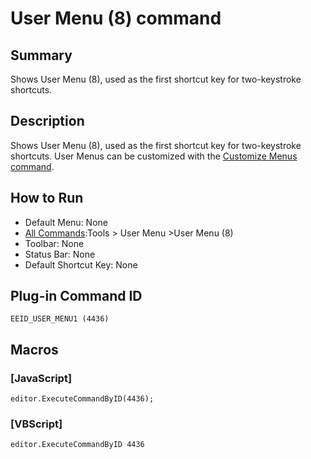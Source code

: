 # User Menu (8) command

## Summary

Shows User Menu (8), used as the first shortcut key for two-keystroke
shortcuts.

## Description

Shows User Menu (8), used as the first shortcut key for two-keystroke
shortcuts. User Menus can be customized with the [Customize Menus command](customize_menu).

## How to Run

- Default Menu: None
- [All Commands](all_commands):Tools >
User Menu \>User Menu (8)
- Toolbar: None
- Status Bar: None
- Default Shortcut Key: None

## Plug-in Command ID

```
EEID_USER_MENU1 (4436)```

## Macros

### \[JavaScript\]

```
editor.ExecuteCommandByID(4436);
```

### \[VBScript\]

```
editor.ExecuteCommandByID 4436
```
